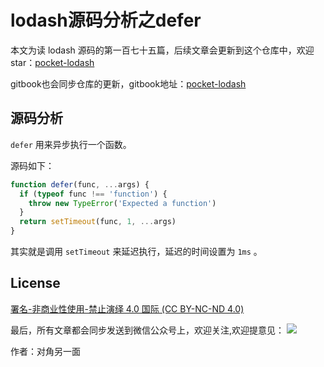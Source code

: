# lodash源码分析之defer

本文为读 lodash 源码的第一百七十五篇，后续文章会更新到这个仓库中，欢迎 star：[pocket-lodash](https://github.com/yeyuqiudeng/pocket-lodash)

gitbook也会同步仓库的更新，gitbook地址：[pocket-lodash](https://www.gitbook.com/book/yeyuqiudeng/pocket-lodash/details)

## 源码分析

`defer` 用来异步执行一个函数。

源码如下：

```javascript
function defer(func, ...args) {
  if (typeof func !== 'function') {
    throw new TypeError('Expected a function')
  }
  return setTimeout(func, 1, ...args)
}
```

其实就是调用 `setTimeout` 来延迟执行，延迟的时间设置为 `1ms` 。

## License

[署名-非商业性使用-禁止演绎 4.0 国际 (CC BY-NC-ND 4.0)](http://creativecommons.org/licenses/by-nc-nd/4.0/)

最后，所有文章都会同步发送到微信公众号上，欢迎关注,欢迎提意见：  ![](https://raw.githubusercontent.com/yeyuqiudeng/resource/master/images/qrcode_front-end-article.jpg) 

作者：对角另一面 